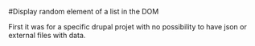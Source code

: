 #Display random element of a list in the DOM

First it was for a specific drupal projet with no possibility to have json or external files with data. 